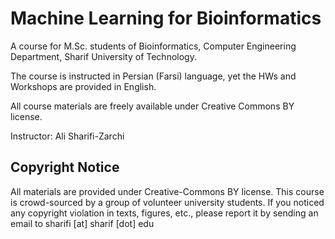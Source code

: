 # Machine Learning for Bioinformatics
A course for M.Sc. students of Bioinformatics, Computer Engineering Department, Sharif University of Technology.

The course is instructed in Persian (Farsi) language, yet the HWs and Workshops are provided in English.

All course materials are freely available under Creative Commons BY license.

Instructor: Ali Sharifi-Zarchi

## Copyright Notice
All materials are provided under Creative-Commons BY license. 
This course is crowd-sourced by a group of volunteer university students. If you noticed any copyright violation in texts, figures, etc., please report it by sending an email to sharifi [at] sharif [dot] edu
